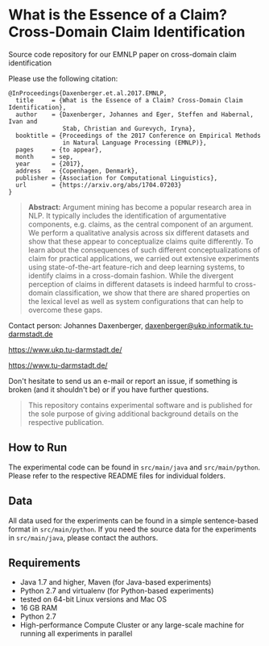 #  What is the Essence of a Claim? Cross-Domain Claim Identification

Source code repository for our EMNLP paper on cross-domain claim identification

Please use the following citation:

```
@InProceedings{Daxenberger.et.al.2017.EMNLP,
  title     = {What is the Essence of a Claim? Cross-Domain Claim Identification},
  author    = {Daxenberger, Johannes and Eger, Steffen and Habernal, Ivan and
               Stab, Christian and Gurevych, Iryna},
  booktitle = {Proceedings of the 2017 Conference on Empirical Methods
               in Natural Language Processing (EMNLP)},
  pages     = {to appear},
  month     = sep,
  year      = {2017},
  address   = {Copenhagen, Denmark},
  publisher = {Association for Computational Linguistics},
  url       = {https://arxiv.org/abs/1704.07203}
}
```

> **Abstract:** Argument mining has become a popular research area in NLP. It typically includes the identification of argumentative components, e.g. claims, as the central component of an argument. We perform a qualitative analysis across six different datasets and show that these appear to conceptualize claims quite differently. To learn about the consequences of such different conceptualizations of claim for practical applications, we carried out extensive experiments using state-of-the-art feature-rich and deep learning systems, to identify claims in a cross-domain fashion. While the divergent perception of claims in different datasets is indeed harmful to cross-domain classification, we show that there are shared properties on the lexical level as well as system configurations that can help to overcome these gaps.

Contact person: Johannes Daxenberger, daxenberger@ukp.informatik.tu-darmstadt.de

https://www.ukp.tu-darmstadt.de/

https://www.tu-darmstadt.de/


Don't hesitate to send us an e-mail or report an issue, if something is broken (and it shouldn't be) or if you have further questions.

> This repository contains experimental software and is published for the sole purpose of giving additional background details on the respective publication.

## How to Run

The experimental code can be found in `src/main/java` and `src/main/python`. Please refer to the respective README files for individual folders.

## Data

All data used for the experiments can be found in a simple sentence-based format in `src/main/python`. If you need the source data for the experiments in `src/main/java`, please contact the authors.

## Requirements

* Java 1.7 and higher, Maven (for Java-based experiments)
* Python 2.7 and virtualenv (for Python-based experiments)
* tested on 64-bit Linux versions and Mac OS
* 16 GB RAM
* Python 2.7
* High-performance Compute Cluster or any large-scale machine for running all experiments in parallel
